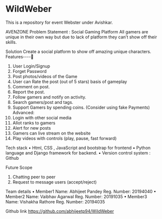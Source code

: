 # WildWeber
This is a repository for event Webster under Avishkar.

AVENZONE
Problem Statement : Social Gaming Platform
All gamers are unique in their own way but due to lack of platform they can’t show off their skills.

Solution
Create a social platform to show off amazing unique characters.
 Features----
  1.	User Login/Signup 
  2.	Forget Password 
  3.	Post photos/videos of the Game 
  4.	User can Rate the post (out of 5 stars) basis of gameplay 
  5.	Comment on post. 
  6.	Report the post. 
  7.	Follow gamers and notify on activity. 
  8.	Search gamers/post and tags. 
  9.	Support Gamers by spending coins. (Consider using fake Payments)
 Advanced: 
  1.	Login with other social media
  2.	Allot ranks to gamers 
  3.	Alert for new posts 
  4.	Gamers can live stream on the website 
  5.	Play videos with controls (play, pause, fast forward) 

Tech stack
 •	Html, CSS , JavaScript and bootstrap for frontend
 •	Python language and Django framework for backend.
 •	Version control system : Github

Future Scope
1.	Chatting peer to peer 
2.	Request to message users (accept/reject)

Team details
•	Member1 Name: Abhijeet Pandey
               Reg. Number: 20194040
•	Member2 Name: Vaibhav Agarwal
               Reg. Number: 20191035
•	Member3 Name: Vishakha Rathore
               Reg. Number: 20194035

Github link
https://github.com/abhijeetp94/WildWeber
